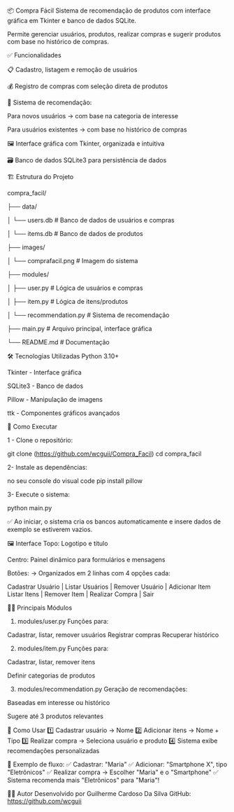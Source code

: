 📦 Compra Fácil
Sistema de recomendação de produtos com interface gráfica em Tkinter e banco de dados SQLite.

Permite gerenciar usuários, produtos, realizar compras e sugerir produtos com base no histórico de compras.

✅ Funcionalidades

📋 Cadastro, listagem e remoção de usuários


💰 Registro de compras com seleção direta de produtos

🤖 Sistema de recomendação:

Para novos usuários → com base na categoria de interesse

Para usuários existentes → com base no histórico de compras

🖼️ Interface gráfica com Tkinter, organizada e intuitiva

🗃️ Banco de dados SQLite3 para persistência de dados

🏗️ Estrutura do Projeto

compra_facil/

├── data/

│      └── users.db                # Banco de dados de usuários e compras


│      └── items.db                # Banco de dados de produtos

├── images/
  
 │  └── comprafacil.png         # Imagem do sistema

├── modules/

│      ├── user.py                 # Lógica de usuários e compras

│      ├── item.py                 # Lógica de itens/produtos

│      └── recommendation.py       # Sistema de recomendação


├── main.py                     # Arquivo principal, interface gráfica


└── README.md                   # Documentação


🛠️ Tecnologias Utilizadas
Python 3.10+

Tkinter - Interface gráfica

SQLite3 - Banco de dados

Pillow - Manipulação de imagens

ttk - Componentes gráficos avançados

🚀 Como Executar

1 - Clone o repositório:

git clone (https://github.com/wcguii/Compra_Facil)
cd compra_facil

2- Instale as dependências:
 
no seu console do visual code 
pip install pillow

3- Execute o sistema:

python main.py

✅ Ao iniciar, o sistema cria os bancos automaticamente e insere dados de exemplo se estiverem vazios.

🖼️ Interface
Topo: Logotipo e título

Centro: Painel dinâmico para formulários e mensagens

Botões:
→ Organizados em 2 linhas com 4 opções cada:

Cadastrar Usuário | Listar Usuários | Remover Usuário | Adicionar Item  
Listar Itens      | Remover Item    | Realizar Compra | Sair  


🧑‍💻 Principais Módulos
1. modules/user.py
Funções para:

Cadastrar, listar, remover usuários
Registrar compras
Recuperar histórico

2. modules/item.py
Funções para:

Cadastrar, listar, remover itens

Definir categorias de produtos

3. modules/recommendation.py
Geração de recomendações:

Baseadas em interesse ou histórico

Sugere até 3 produtos relevantes



🎯 Como Usar
1️⃣ Cadastrar usuário → Nome
2️⃣ Adicionar itens → Nome + Tipo
3️⃣ Realizar compra → Seleciona usuário e produto
4️⃣ Sistema exibe recomendações personalizadas


📝 Exemplo de fluxo:
✅ Cadastrar: "Maria"
✅ Adicionar: "Smartphone X", tipo "Eletrônicos"
✅ Realizar compra → Escolher "Maria" e o "Smartphone"
✅ Sistema recomenda mais "Eletrônicos" para "Maria"!

👨‍💻 Autor
Desenvolvido por Guilherme Cardoso Da Silva
GitHub: https://github.com/wcguii
